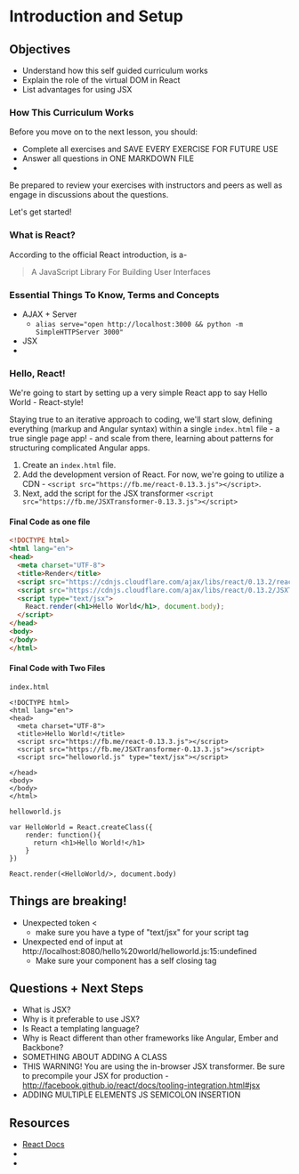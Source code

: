 # Introduction and Setup

## Objectives

* Understand how this self guided curriculum works
* Explain the role of the virtual DOM in React
* List advantages for using JSX


### How This Curriculum Works

Before you move on to the next lesson, you should:

* Complete all exercises and SAVE EVERY EXERCISE FOR FUTURE USE
* Answer all questions in ONE MARKDOWN FILE
* 

Be prepared to review your exercises with instructors and peers as well as engage in discussions about the questions.

Let's get started!

### What is React?

According to the official React introduction,  is a-

> A JavaScript Library For Building User Interfaces

### Essential Things To Know, Terms and Concepts

- AJAX + Server 
  + `alias serve="open http://localhost:3000 && python -m SimpleHTTPServer 3000"`
- JSX
- 

### Hello, React!

We're going to start by setting up a very simple React app to say Hello World - React-style!

Staying true to an iterative approach to coding, we'll start slow, defining everything (markup and Angular syntax) within a single `index.html` file - a true single page app! - and scale from there, learning about patterns for structuring complicated Angular apps.

1. Create an `index.html` file.
1. Add the development version of React. For now, we're going to utilize a CDN - `<script src="https://fb.me/react-0.13.3.js"></script>`.
1. Next, add the script for the JSX transformer `<script src="https://fb.me/JSXTransformer-0.13.3.js"></script>`


#### Final Code as one file


``` html
<!DOCTYPE html>
<html lang="en">
<head>
  <meta charset="UTF-8">
  <title>Render</title>
  <script src="https://cdnjs.cloudflare.com/ajax/libs/react/0.13.2/react.js"></script>
  <script src="https://cdnjs.cloudflare.com/ajax/libs/react/0.13.2/JSXTransformer.js"></script>
  <script type="text/jsx">
    React.render(<h1>Hello World</h1>, document.body);
  </script>
</head>
<body>
</body>
</html>
```

#### Final Code with Two Files

`index.html`

``` 
<!DOCTYPE html>
<html lang="en">
<head>
  <meta charset="UTF-8">
  <title>Hello World!</title>
  <script src="https://fb.me/react-0.13.3.js"></script>
  <script src="https://fb.me/JSXTransformer-0.13.3.js"></script>
  <script src="helloworld.js" type="text/jsx"></script>

</head>
<body>
</body>
</html>
```

`helloworld.js`

``` 
var HelloWorld = React.createClass({
    render: function(){
      return <h1>Hello World!</h1>
    }
})

React.render(<HelloWorld/>, document.body)
```

## Things are breaking!

- Unexpected token <
	- make sure you have a type of "text/jsx" for your script tag
- Unexpected end of input at http://localhost:8080/hello%20world/helloworld.js:15:undefined
	- Make sure your component has a self closing tag 
		 	

## Questions + Next Steps

* What is JSX?
* Why is it preferable to use JSX?
* Is React a templating language?
* Why is React different than other frameworks like Angular, Ember and Backbone?
* SOMETHING ABOUT ADDING A CLASS
* THIS WARNING! You are using the in-browser JSX transformer. Be sure to precompile your JSX for production - http://facebook.github.io/react/docs/tooling-integration.html#jsx
* ADDING MULTIPLE ELEMENTS JS SEMICOLON INSERTION


## Resources

* [React Docs](http://facebook.github.io/react/index.html)
* 
* 

